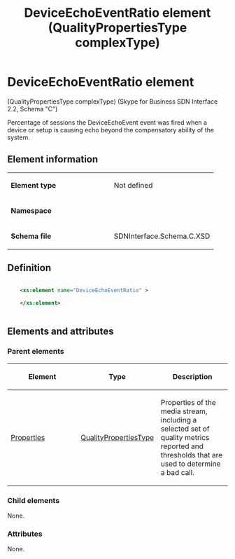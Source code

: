 ﻿---
title: DeviceEchoEventRatio element (QualityPropertiesType complexType) 
TOCTitle: DeviceEchoEventRatio element
ms:assetid: 5c1dbbde-4be4-f965-829d-4acacac6c118
ms:mtpsurl: https://msdn.microsoft.com/en-us/library/Mt404744(v=office.16)
ms:contentKeyID: 68250657
ms.date: 08/24/2015
mtps_version: v=office.16
dev_langs:
- xml
---

# DeviceEchoEventRatio element 

(QualityPropertiesType complexType) (Skype for Business SDN Interface 2.2, Schema "C")

Percentage of sessions the DeviceEchoEvent event was fired when a device or setup is causing echo beyond the compensatory ability of the system. 

## Element information

<table>
<colgroup>
<col style="width: 50%" />
<col style="width: 50%" />
</colgroup>
<tbody>
<tr class="odd">
<td><p><strong>Element type</strong></p></td>
<td><p>Not defined</p></td>
</tr>
<tr class="even">
<td><p><strong>Namespace</strong></p></td>
<td><p></p></td>
</tr>
<tr class="odd">
<td><p><strong>Schema file</strong></p></td>
<td><p>SDNInterface.Schema.C.XSD</p></td>
</tr>
</tbody>
</table>


## Definition

```xml

    <xs:element name="DeviceEchoEventRatio" >
    
    </xs:element>
  
```

## Elements and attributes

### Parent elements

<table>
<colgroup>
<col style="width: 33%" />
<col style="width: 33%" />
<col style="width: 33%" />
</colgroup>
<thead>
<tr class="header">
<th><p>Element</p></th>
<th><p>Type</p></th>
<th><p>Description</p></th>
</tr>
</thead>
<tbody>
<tr class="odd">
<td><p><a href="properties-element-qualitytype-complextype-skype-for-business-sdn-interface-2-2-schema-c.md">Properties</a></p></td>
<td><p><a href="qualitypropertiestype-complextype-skype-for-business-sdn-interface-2-2-schema-c.md">QualityPropertiesType</a></p></td>
<td><p>Properties of the media stream, including a selected set of quality metrics reported and thresholds that are used to determine a bad call.</p></td>
</tr>
</tbody>
</table>


### Child elements

None.

### Attributes

None.

